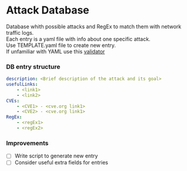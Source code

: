 # Attack Database

Database whith possible attacks and RegEx to match them with network traffic logs.\
Each entry is a yaml file with info about one specific attack.\
Use TEMPLATE.yaml file to create new entry.\
If unfamiliar with YAML use this [validator](http://www.yamllint.com/)
### DB entry structure
```yaml
description: <Brief description of the attack and its goal>
usefulLinks:
    - <link1>
    - <link2>
CVEs:
    - <CVE1> - <cve.org link1>
    - <CVE2> - <cve.org link1>
RegEx:
    - <regEx1>
    - <regEx2>
```
### Improvements
- [ ] Write script to generate new entry
- [ ] Consider useful extra fields for entries
